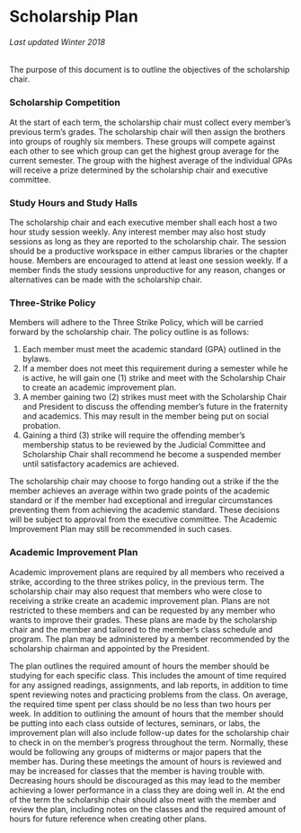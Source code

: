 # Scholarship Plan
###### Last updated Winter 2018

The purpose of this document is to outline the objectives of the scholarship chair.

### Scholarship Competition

At the start of each term, the scholarship chair must collect every member’s previous term’s grades. 
The scholarship chair will then assign the brothers into groups of roughly six members. 
These groups will compete against each other to see which group can get the highest group average for the current semester. 
The group with the highest average of the individual GPAs will receive a prize determined by the scholarship chair and executive committee.

### Study Hours and Study Halls

The scholarship chair and each executive member shall each host a two hour study session weekly.
Any interest member may also host study sessions as long as they are reported to the scholarship chair.
The session should be a productive workspace in either campus libraries or the chapter house. 
Members are encouraged to attend at least one session weekly.
If a member finds the study sessions unproductive for any reason, changes or alternatives can be made with the scholarship chair.

### Three-Strike Policy

Members will adhere to the Three Strike Policy, which will be carried forward by the scholarship chair. The policy outline is as follows:

1. Each member must meet the academic standard (GPA) outlined in the bylaws.
2. If a member does not meet this requirement during a semester while he is active, he will gain one (1) strike and meet with the Scholarship Chair to create an academic improvement plan.
3. A member gaining two (2) strikes must meet with the Scholarship Chair and President to discuss the offending member’s future in the fraternity and academics. This may result in the member being put on social probation.
4. Gaining a third (3) strike will require the offending member’s membership status to be reviewed by the Judicial Committee and Scholarship Chair shall recommend he become a suspended member until satisfactory academics are achieved.

The scholarship chair may choose to forgo handing out a strike if the the member achieves an average within two grade points of the academic standard or if the member had exceptional and irregular circumstances preventing them from achieving the academic standard. These decisions will be subject to approval from the executive committee. The Academic Improvement Plan may still be recommended in such cases.

### Academic Improvement Plan

Academic improvement plans are required by all members who received a strike, according to the three strikes policy, in the previous term. The scholarship chair may also request that members who were close to receiving a strike create an academic improvement plan. Plans are not restricted to these members and can be requested by any member who wants to improve their grades. These plans are made by the scholarship chair and the member and tailored to the member’s class schedule and program.
The plan may be administered by a member recommended by the scholarship chairman and appointed by the President.

The plan outlines the required amount of hours the member should be studying for each specific class. This includes the amount of time required for any assigned readings, assignments, and lab reports, in addition to time spent reviewing notes and practicing problems from the class. On average, the required time spent per class should be no less than two hours per week. In addition to outlining the amount of hours that the member should be putting into each class outside of lectures, seminars, or labs, the improvement plan will also include follow-up dates for the scholarship chair to check in on the member’s progress throughout the term. Normally, these would be following any groups of midterms or major papers that the member has. During these meetings the amount of hours is reviewed and may be increased for classes that the member is having trouble with. Decreasing hours should be discouraged as this may lead to the member achieving a lower performance in a class they are doing well in. At the end of the term the scholarship chair should also meet with the member and review the plan, including notes on the classes and the required amount of hours for future reference when creating other plans.
